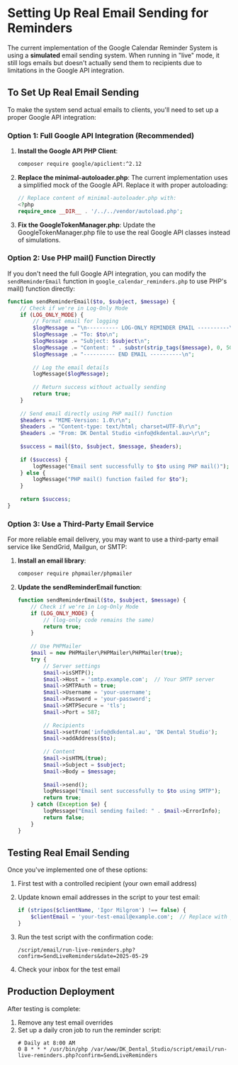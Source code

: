 # Setting Up Real Email Sending for Reminders

The current implementation of the Google Calendar Reminder System is using a **simulated** email sending system. When running in "live" mode, it still logs emails but doesn't actually send them to recipients due to limitations in the Google API integration.

## To Set Up Real Email Sending

To make the system send actual emails to clients, you'll need to set up a proper Google API integration:

### Option 1: Full Google API Integration (Recommended)

1. **Install the Google API PHP Client**:
   ```bash
   composer require google/apiclient:^2.12
   ```

2. **Replace the minimal-autoloader.php**: 
   The current implementation uses a simplified mock of the Google API. Replace it with proper autoloading:
   ```php
   // Replace content of minimal-autoloader.php with:
   <?php
   require_once __DIR__ . '/../../vendor/autoload.php';
   ```

3. **Fix the GoogleTokenManager.php**:
   Update the GoogleTokenManager.php file to use the real Google API classes instead of simulations.

### Option 2: Use PHP mail() Function Directly

If you don't need the full Google API integration, you can modify the `sendReminderEmail` function in `google_calendar_reminders.php` to use PHP's mail() function directly:

```php
function sendReminderEmail($to, $subject, $message) {
    // Check if we're in Log-Only Mode
    if (LOG_ONLY_MODE) {
        // Format email for logging
        $logMessage = "\n---------- LOG-ONLY REMINDER EMAIL ----------\n";
        $logMessage .= "To: $to\n";
        $logMessage .= "Subject: $subject\n";
        $logMessage .= "Content: " . substr(strip_tags($message), 0, 500) . (strlen($message) > 500 ? '...' : '') . "\n";
        $logMessage .= "---------- END EMAIL ----------\n";
        
        // Log the email details
        logMessage($logMessage);
        
        // Return success without actually sending
        return true;
    }
    
    // Send email directly using PHP mail() function
    $headers = "MIME-Version: 1.0\r\n";
    $headers .= "Content-type: text/html; charset=UTF-8\r\n";
    $headers .= "From: DK Dental Studio <info@dkdental.au>\r\n";
    
    $success = mail($to, $subject, $message, $headers);
    
    if ($success) {
        logMessage("Email sent successfully to $to using PHP mail()");
    } else {
        logMessage("PHP mail() function failed for $to");
    }
    
    return $success;
}
```

### Option 3: Use a Third-Party Email Service

For more reliable email delivery, you may want to use a third-party email service like SendGrid, Mailgun, or SMTP:

1. **Install an email library**:
   ```bash
   composer require phpmailer/phpmailer
   ```

2. **Update the sendReminderEmail function**:
   ```php
   function sendReminderEmail($to, $subject, $message) {
       // Check if we're in Log-Only Mode
       if (LOG_ONLY_MODE) {
           // (log-only code remains the same)
           return true;
       }
       
       // Use PHPMailer
       $mail = new PHPMailer\PHPMailer\PHPMailer(true);
       try {
           // Server settings
           $mail->isSMTP();
           $mail->Host = 'smtp.example.com';  // Your SMTP server
           $mail->SMTPAuth = true;
           $mail->Username = 'your-username';
           $mail->Password = 'your-password';
           $mail->SMTPSecure = 'tls';
           $mail->Port = 587;
           
           // Recipients
           $mail->setFrom('info@dkdental.au', 'DK Dental Studio');
           $mail->addAddress($to);
           
           // Content
           $mail->isHTML(true);
           $mail->Subject = $subject;
           $mail->Body = $message;
           
           $mail->send();
           logMessage("Email sent successfully to $to using SMTP");
           return true;
       } catch (Exception $e) {
           logMessage("Email sending failed: " . $mail->ErrorInfo);
           return false;
       }
   }
   ```

## Testing Real Email Sending

Once you've implemented one of these options:

1. First test with a controlled recipient (your own email address)
2. Update known email addresses in the script to your test email:
   ```php
   if (stripos($clientName, 'Igor Milgrom') !== false) {
       $clientEmail = 'your-test-email@example.com';  // Replace with your email for testing
   }
   ```

3. Run the test script with the confirmation code:
   ```
   /script/email/run-live-reminders.php?confirm=SendLiveReminders&date=2025-05-29
   ```

4. Check your inbox for the test email

## Production Deployment

After testing is complete:
1. Remove any test email overrides
2. Set up a daily cron job to run the reminder script:
   ```
   # Daily at 8:00 AM
   0 8 * * * /usr/bin/php /var/www/DK_Dental_Studio/script/email/run-live-reminders.php?confirm=SendLiveReminders
   ``` 